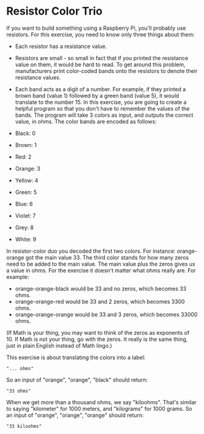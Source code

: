 # Resistor Color Trio

If you want to build something using a Raspberry Pi, you'll probably use resistors. For this exercise, you need to know only three things about them:

- Each resistor has a resistance value.
- Resistors are small - so small in fact that if you printed the resistance value on them, it would be hard to read. To get around this problem, manufacturers print color-coded bands onto the resistors to denote their resistance values.
- Each band acts as a digit of a number. For example, if they printed a brown band (value 1) followed by a green band (value 5), it would translate to the number 15. In this exercise, you are going to create a helpful program so that you don't have to remember the values of the bands. The program will take 3 colors as input, and outputs the correct value, in ohms. The color bands are encoded as follows:

- Black: 0
- Brown: 1
- Red: 2
- Orange: 3
- Yellow: 4
- Green: 5
- Blue: 6
- Violet: 7
- Grey: 8
- White: 9

In resistor-color duo you decoded the first two colors. For instance: orange-orange got the main value 33. The third color stands for how many zeros need to be added to the main value. The main value plus the zeros gives us a value in ohms. For the exercise it doesn't matter what ohms really are. For example:

- orange-orange-black would be 33 and no zeros, which becomes 33 ohms.
- orange-orange-red would be 33 and 2 zeros, which becomes 3300 ohms.
- orange-orange-orange would be 33 and 3 zeros, which becomes 33000 ohms.

(If Math is your thing, you may want to think of the zeros as exponents of 10. If Math is not your thing, go with the zeros. It really is the same thing, just in plain English instead of Math lingo.)

This exercise is about translating the colors into a label:

    "... ohms"

So an input of "orange", "orange", "black" should return:

    "33 ohms"

When we get more than a thousand ohms, we say "kiloohms". That's similar to saying "kilometer" for 1000 meters, and "kilograms" for 1000 grams. So an input of "orange", "orange", "orange" should return:

    "33 kiloohms"
